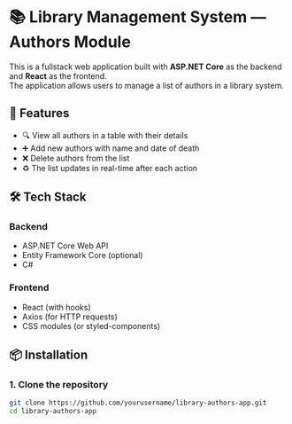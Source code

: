 # 📚 Library Management System — Authors Module

This is a fullstack web application built with **ASP.NET Core** as the backend and **React** as the frontend.  
The application allows users to manage a list of authors in a library system.

## 🚀 Features

- 🔍 View all authors in a table with their details
- ➕ Add new authors with name and date of death
- ❌ Delete authors from the list
- ♻️ The list updates in real-time after each action

## 🛠 Tech Stack

### Backend
- ASP.NET Core Web API
- Entity Framework Core (optional)
- C#

### Frontend
- React (with hooks)
- Axios (for HTTP requests)
- CSS modules (or styled-components)

## 📦 Installation

### 1. Clone the repository

```bash
git clone https://github.com/yourusername/library-authors-app.git
cd library-authors-app
